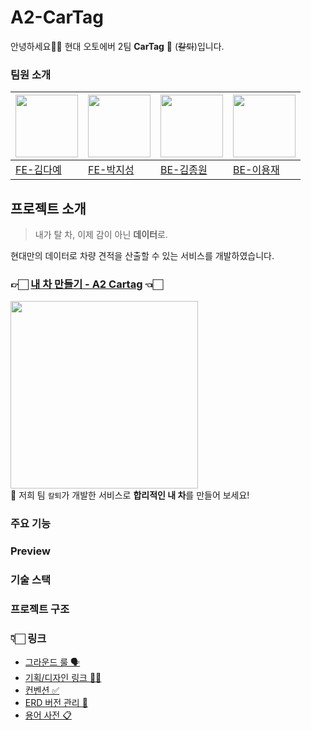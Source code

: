 # A2-CarTag

안녕하세요🙌🏻 현대 오토에버 2팀 **CarTag** 🚙 (~~칼퇴~~)입니다.

### 팀원 소개

| <img src="https://avatars.githubusercontent.com/u/63107805?s=400&u=a6d46e70c79e2efbe7baf3c1f41eea4196306a63&v=4" width="100px"> | <img src="https://avatars.githubusercontent.com/u/77661228?v=4" width="100px"> | <img src="https://avatars.githubusercontent.com/u/43626362?v=4" width="100px"> | <img src="https://item.kakaocdn.net/do/93f6fdee16edbf3cb096127b68c495bdce9463e040a07a9462a54df43e1d73f1" width="100px"> |
| ------------------------------------------------------------------------------------------------------------------------------- | ------------------------------------------------------------------------------ | ------------------------------------------------------------------------------ | ----------------------------------------------------------------------------------------------------------------------- |
| [FE-김다예](https://github.com/kimdaye77)                                                                                       | [FE-박지성](https://github.com/jijiseong)                                      | [BE-김종원](https://github.com/tank3a)                                         | [BE-이용재](https://github.com/dydwo0740)                                                                               |
## 프로젝트 소개

> 내가 탈 차, 이제 감이 아닌 **데이터**로.

현대만의 데이터로 차량 견적을 산출할 수 있는 서비스를 개발하였습니다.<br>
 ### 👉🏻 [내 차 만들기 - A2 Cartag](http://www.a2cartag.com/) 👈🏻
 <img width="300px" src="https://github.com/softeerbootcamp-2nd/A2-CarTag/assets/63107805/39cd4f27-e1d3-462f-b719-33c44078b1fc"/><br>
🐜 저희 팀 `칼퇴`가 개발한 서비스로 **합리적인 내 차**를 만들어 보세요!


### 주요 기능

### Preview

### 기술 스택

### 프로젝트 구조

### 👇🏻 링크
- [그라운드 룰 🗣️](https://github.com/softeerbootcamp-2nd/A2-CarTag/wiki/%EA%B7%B8%EB%9D%BC%EC%9A%B4%EB%93%9C-%EB%A3%B0)
- [기획/디자인 링크 👩‍🎨](https://www.figma.com/file/UPMMnkNQegdhJXFuZqQqph/Car-ta-log_Hand-off?type=design&node-id=1-6&mode=design&t=sBmZzwne4kOQ0Cub-0)
- [컨벤션 ✅](https://github.com/softeerbootcamp-2nd/A2-CarTag/wiki/Convention)
- [ERD 버전 관리 📜](https://github.com/softeerbootcamp-2nd/A2-CarTag/wiki/ERD)
- [용어 사전 📋](https://github.com/softeerbootcamp-2nd/A2-CarTag/wiki/%EC%9A%A9%EC%96%B4%EC%82%AC%EC%A0%84)
